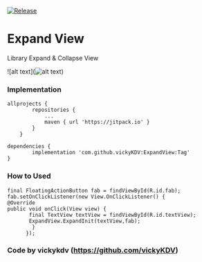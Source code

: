 [![Release](https://jitpack.io/v/vickyKDV/ExpandView.svg)](https://jitpack.io/#vickyKDV/ExpandView)

# Expand View
Library Expand & Collapse View

![alt text](![alt text](https://raw.githubusercontent.com/vickyKDV/ExpandView/blob/master/Screenrecorder-2020-09-10-19-18.gif))


### Implementation
    allprojects {
            repositories {
                ...
                maven { url 'https://jitpack.io' }
            }
        }
    
    dependencies {
	        implementation 'com.github.vickyKDV:ExpandView:Tag'
	}

### How to Used
    final FloatingActionButton fab = findViewById(R.id.fab);
    fab.setOnClickListener(new View.OnClickListener() {
    @Override
    public void onClick(View view) {
           final TextView textView = findViewById(R.id.textView);
           ExpandView.ExpandInit(textView,fab);
            }
          });
        
        
   ### Code by vickykdv (https://github.com/vickyKDV) 
